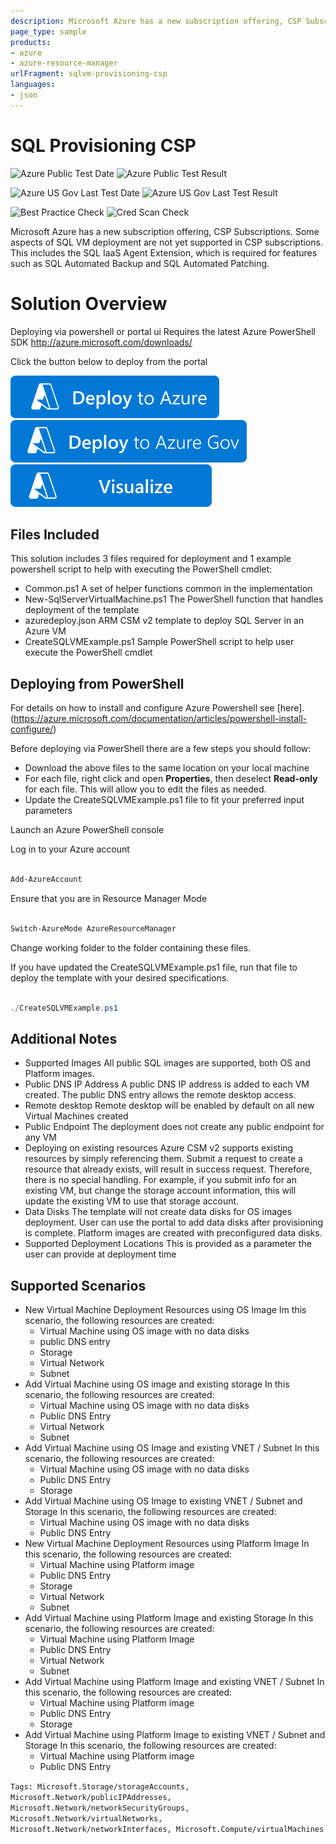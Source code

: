 ```yaml
---
description: Microsoft Azure has a new subscription offering, CSP Subscriptions. Some aspects of SQL VM deployment are not yet supported in CSP subscriptions. This includes the SQL IaaS Agent Extension, which is required for features such as SQL Automated Backup and SQL Automated Patching.
page_type: sample
products:
- azure
- azure-resource-manager
urlFragment: sqlvm-provisioning-csp
languages:
- json
---
```

# SQL Provisioning CSP

![Azure Public Test Date](https://azurequickstartsservice.blob.core.windows.net/badges/application-workloads/sql/sqlvm-provisioning-csp/PublicLastTestDate.svg)
![Azure Public Test Result](https://azurequickstartsservice.blob.core.windows.net/badges/application-workloads/sql/sqlvm-provisioning-csp/PublicDeployment.svg)

![Azure US Gov Last Test Date](https://azurequickstartsservice.blob.core.windows.net/badges/application-workloads/sql/sqlvm-provisioning-csp/FairfaxLastTestDate.svg)
![Azure US Gov Last Test Result](https://azurequickstartsservice.blob.core.windows.net/badges/application-workloads/sql/sqlvm-provisioning-csp/FairfaxDeployment.svg)

![Best Practice Check](https://azurequickstartsservice.blob.core.windows.net/badges/application-workloads/sql/sqlvm-provisioning-csp/BestPracticeResult.svg)
![Cred Scan Check](https://azurequickstartsservice.blob.core.windows.net/badges/application-workloads/sql/sqlvm-provisioning-csp/CredScanResult.svg)

Microsoft Azure has a new subscription offering, CSP Subscriptions. Some aspects of SQL VM deployment are not yet supported in CSP subscriptions. This includes the SQL IaaS Agent Extension, which is required for features such as SQL Automated Backup and SQL Automated Patching.

# Solution Overview

Deploying via powershell or portal ui
Requires the latest Azure PowerShell SDK http://azure.microsoft.com/downloads/

Click the button below to deploy from the portal

[![Deploy To Azure](https://raw.githubusercontent.com/Azure/azure-quickstart-templates/master/1-CONTRIBUTION-GUIDE/images/deploytoazure.svg?sanitize=true)](https://portal.azure.com/#create/Microsoft.Template/uri/https%3A%2F%2Fraw.githubusercontent.com%2FAzure%2Fazure-quickstart-templates%2Fmaster%2Fapplication-workloads%2Fsql%2Fsqlvm-provisioning-csp%2Fazuredeploy.json)
[![Deploy To Azure US Gov](https://raw.githubusercontent.com/Azure/azure-quickstart-templates/master/1-CONTRIBUTION-GUIDE/images/deploytoazuregov.svg?sanitize=true)](https://portal.azure.us/#create/Microsoft.Template/uri/https%3A%2F%2Fraw.githubusercontent.com%2FAzure%2Fazure-quickstart-templates%2Fmaster%2Fapplication-workloads%2Fsql%2Fsqlvm-provisioning-csp%2Fazuredeploy.json)
[![Visualize](https://raw.githubusercontent.com/Azure/azure-quickstart-templates/master/1-CONTRIBUTION-GUIDE/images/visualizebutton.svg?sanitize=true)](http://armviz.io/#/?load=https%3A%2F%2Fraw.githubusercontent.com%2FAzure%2Fazure-quickstart-templates%2Fmaster%2Fapplication-workloads%2Fsql%2Fsqlvm-provisioning-csp%2Fazuredeploy.json)

## Files Included

This solution includes 3 files required for deployment and 1 example powershell script to help with executing the PowerShell cmdlet:
+   Common.ps1
    A set of helper functions common in the implementation
+   New-SqlServerVirtualMachine.ps1
    The PowerShell function that handles deployment of the template
+   azuredeploy.json
    ARM CSM v2 template to deploy SQL Server in an Azure VM
+   CreateSQLVMExample.ps1
    Sample PowerShell script to help user execute the PowerShell cmdlet

## Deploying from PowerShell

For details on how to install and configure Azure Powershell see [here].(https://azure.microsoft.com/documentation/articles/powershell-install-configure/)

Before deploying via PowerShell there are a few steps you should follow:
+   Download the above files to the same location on your local machine
+   For each file, right click and open **Properties**, then deselect **Read-only** for each file. This will allow you to edit the files as needed.
+   Update the CreateSQLVMExample.ps1 file to fit your preferred input parameters

Launch an Azure PowerShell console

Log in to your Azure account

```PowerShell

Add-AzureAccount

```

Ensure that you are in Resource Manager Mode

```PowerShell

Switch-AzureMode AzureResourceManager

```

Change working folder to the folder containing these files.

If you have updated the CreateSQLVMExample.ps1 file, run that file to deploy the template with your desired specifications.

```PowerShell

./CreateSQLVMExample.ps1

```

## Additional Notes

+   Supported Images
    All public SQL images are supported, both OS and Platform images.
+   Public DNS IP Address
    A public DNS IP address is added to each VM created. The public DNS entry allows the remote desktop access.
+   Remote desktop
    Remote desktop will be enabled by default on all new Virtual Machines created
+   Public Endpoint
    The deployment does not create any public endpoint for any VM
+   Deploying on existing resources
    Azure CSM v2 supports existing resources by simply referencing them. Submit a request to create a resource that already exists, will result in success request. Therefore, there is no special handling. For example, if you submit info for an existing VM, but change the storage account information, this will update the existing VM to use that storage account.
+   Data Disks
    The template will not create data disks for OS images deployment. User can use the portal to add data disks after provisioning is complete. Platform images are created with preconfigured data disks.
+   Supported Deployment Locations
    This is provided as a parameter the user can provide at deployment time

## Supported Scenarios

+   New Virtual Machine Deployment Resources using OS Image
    Im this scenario, the following resources are created:
    +   Virtual Machine using OS image with no data disks
    +   public DNS entry
    +   Storage
    +   Virtual Network
    +   Subnet
+   Add Virtual Machine using OS image and existing storage
    In this scenario, the following resources are created:
    +   Virtual Machine using OS image with no data disks
    +   Public DNS Entry
    +   Virtual Network
    +   Subnet
+   Add Virtual Machine using OS Image and existing VNET / Subnet
    In this scenario, the following resources are created:
    +   Virtual Machine using OS image with no data disks
    +   Public DNS Entry
    +   Storage
+   Add Virtual Machine using OS Image to existing VNET / Subnet and Storage
    In this scenario, the following resources are created:
    +   Virtual Machine using OS image with no data disks
    +   Public DNS Entry
+   New Virtual Machine Deployment Resources using Platform Image
    In this scenario, the following resources are created:
    +   Virtual Machine using Platform image
    +   Public DNS Entry
    +   Storage
    +   Virtual Network
    +   Subnet
+   Add Virtual Machine using Platform Image and existing Storage
    In this scenario, the following resources are created:
    +   Virtual Machine using Platform Image
    +   Public DNS Entry
    +   Virtual Network
    +   Subnet
+   Add Virtual Machine using Platform Image and existing VNET / Subnet
    In this scenario, the following resources are created:
    +   Virtual Machine using Platform image
    +   Public DNS Entry
    +   Storage
+   Add Virtual Machine using Platform Image to existing VNET / Subnet and Storage
    In this scenario, the following resources are created:
    +   Virtual Machine using Platform image
    +   Public DNS Entry

`Tags: Microsoft.Storage/storageAccounts, Microsoft.Network/publicIPAddresses, Microsoft.Network/networkSecurityGroups, Microsoft.Network/virtualNetworks, Microsoft.Network/networkInterfaces, Microsoft.Compute/virtualMachines`
